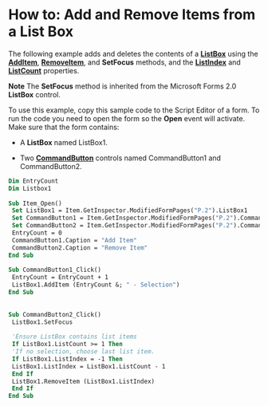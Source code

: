 
# How to: Add and Remove Items from a List Box

The following example adds and deletes the contents of a  **[ListBox](f56ba480-f8fe-6d12-265e-3b0a9838af97.md)** using the **[AddItem](e948d5ac-6d88-d825-e1ee-4a05fe934853.md)**,  **[RemoveItem](4788abab-0798-f22e-5098-b76bb223f6c3.md)**, and  **SetFocus** methods, and the **[ListIndex](c3eb93ea-bc47-6c2c-f80d-c9b53f797ef3.md)** and **[ListCount](1a06637a-8c23-e7a5-f7e4-7a04dcb227fc.md)** properties.


 **Note**  The  **SetFocus** method is inherited from the Microsoft Forms 2.0 **ListBox** control.


To use this example, copy this sample code to the Script Editor of a form. To run the code you need to open the form so the  **Open** event will activate. Make sure that the form contains:


- A  **ListBox** named ListBox1.
    
- Two  **[CommandButton](bb2bcfaa-e7a5-cedc-2ed7-bcc17a4d8fb6.md)** controls named CommandButton1 and CommandButton2.
    



```vb
Dim EntryCount 
Dim Listbox1 
 
Sub Item_Open() 
 Set ListBox1 = Item.GetInspector.ModifiedFormPages("P.2").ListBox1 
 Set CommandButton1 = Item.GetInspector.ModifiedFormPages("P.2").CommandButton1 
 Set CommandButton2 = Item.GetInspector.ModifiedFormPages("P.2").CommandButton2 
 EntryCount = 0 
 CommandButton1.Caption = "Add Item" 
 CommandButton2.Caption = "Remove Item" 
End Sub 
 
Sub CommandButton1_Click() 
 EntryCount = EntryCount + 1 
 ListBox1.AddItem (EntryCount &; " - Selection") 
End Sub 
 
 
Sub CommandButton2_Click() 
 ListBox1.SetFocus 
 
 'Ensure ListBox contains list items 
 If ListBox1.ListCount >= 1 Then 
 'If no selection, choose last list item. 
 If ListBox1.ListIndex = -1 Then 
 ListBox1.ListIndex = ListBox1.ListCount - 1 
 End If 
 ListBox1.RemoveItem (ListBox1.ListIndex) 
 End If 
End Sub
```

